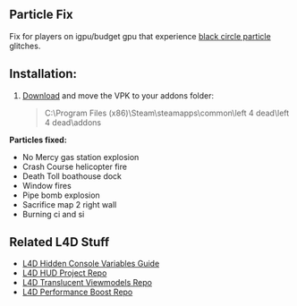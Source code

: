 Particle Fix
-------------
Fix for players on igpu/budget gpu that experience [black circle particle](http://i.imgur.com/BlRQJN5.jpg) glitches.  

Installation:
-------------
1. [Download](https://github.com/l4d/particle_fix/raw/master/particle_fix.vpk) and move the VPK to your addons folder:

	> C:\Program Files (x86)\Steam\steamapps\common\left 4 dead\left 4 dead\addons
 
**Particles fixed:**
 - No Mercy gas station explosion
 - Crash Course helicopter fire
 - Death Toll boathouse dock
 - Window fires
 - Pipe bomb explosion
 - Sacrifice map 2 right wall  
 - Burning ci and si  

Related L4D Stuff
------------------
- [L4D Hidden Console Variables Guide](http://steamcommunity.com/sharedfiles/filedetails/?id=564185677)
- [L4D HUD Project Repo](https://github.com/l4d/hud)
- [L4D Translucent Viewmodels Repo](https://github.com/l4d/trans_vmodels) 
- [L4D Performance Boost Repo](https://github.com/l4d/fps_cfg)

